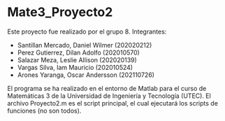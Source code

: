 # Mate3_Proyecto2
Este proyecto fue realizado por el grupo 8.
Integrantes:
- Santillan Mercado, Daniel Wilmer (202020212)
- Perez Gutierrez, Dilan Adolfo (202010570)
- Salazar Meza, Leslie Allison (202020139)
- Vargas Silva, Iam Mauricio (202010524)
- Arones Yaranga, Oscar Andersson (202110726)

El programa se ha realizado en el entorno de Matlab para el curso de Matemáticas 3 de la Universidad de Ingeniería y Tecnología (UTEC). El archivo Proyecto2.m es el script principal, el cual ejecutará los scripts de funciones (no son todos).
